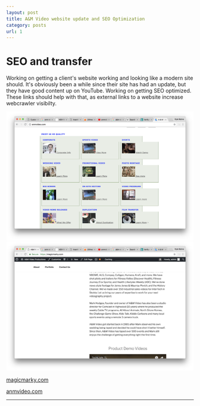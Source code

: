 ```yaml
---
layout: post
title: A&M Video website update and SEO Optimization
category: posts
url: 1
---
```

# SEO and transfer

Working on getting a client's website working and looking like a modern site should. It's obviously been a while since their site has had an update, but they have good content up on YouTube. Working on getting SEO optimized. These links should help with that, as external links to a website increase webcrawler visibilty.

![alt text](/images/oldA&M.png)
![alt text](/images/updateA&M.png)

[magicmarky.com](https://magicmarky.com)

[anmvideo.com](https://anmvideo.com)

---